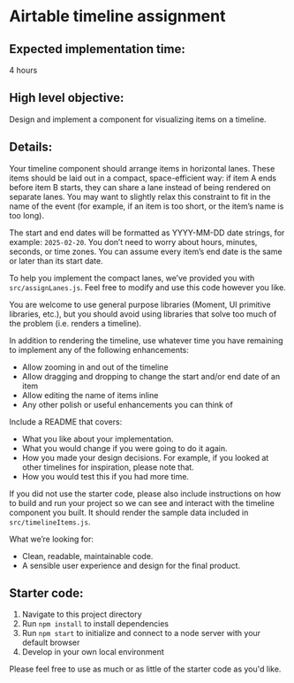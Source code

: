 # Airtable timeline assignment

## Expected implementation time:

4 hours

## High level objective:

Design and implement a component for visualizing items on a timeline.

## Details:

Your timeline component should arrange items in horizontal lanes. These items should be laid out in a compact, space-efficient way: if item A ends before item B starts, they can share a lane instead of being rendered on separate lanes. You may want to slightly relax this constraint to fit in the name of the event (for example, if an item is too short, or the item’s name is too long).

The start and end dates will be formatted as YYYY-MM-DD date strings, for example: `2025-02-20`. You don’t need to worry about hours, minutes, seconds, or time zones. You can assume every item’s end date is the same or later than its start date.

To help you implement the compact lanes, we’ve provided you with `src/assignLanes.js`. Feel free to modify and use this code however you like.

You are welcome to use general purpose libraries (Moment, UI primitive libraries, etc.), but you should avoid using libraries that solve too much of the problem (i.e. renders a timeline).

In addition to rendering the timeline, use whatever time you have remaining to implement any of the following enhancements:

- Allow zooming in and out of the timeline
- Allow dragging and dropping to change the start and/or end date of an item
- Allow editing the name of items inline
- Any other polish or useful enhancements you can think of

Include a README that covers:

- What you like about your implementation.
- What you would change if you were going to do it again.
- How you made your design decisions. For example, if you looked at other timelines for inspiration, please note that.
- How you would test this if you had more time.

If you did not use the starter code, please also include instructions on how to build and run your project so we can see and interact with the timeline component you built. It should render the sample data included in `src/timelineItems.js`.

What we’re looking for:

- Clean, readable, maintainable code.
- A sensible user experience and design for the final product.

## Starter code:

1. Navigate to this project directory
2. Run `npm install` to install dependencies
3. Run `npm start` to initialize and connect to a node server with your default browser
4. Develop in your own local environment

Please feel free to use as much or as little of the starter code as you'd like.
